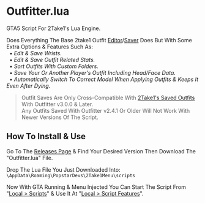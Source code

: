 # Outfitter.lua
GTA5 Script For 2Take1's Lua Engine.  

Does Everything The Base 2take1 Outfit [Editor](https://gta.2take1.menu/features/local/outfitter/)/[Saver](https://gta.2take1.menu/features/local/outfits/) Does But With Some Extra Options & Features Such As:  
&nbsp;&nbsp;• _Edit & Save Wrists._  
&nbsp;&nbsp;• _Edit & Save Outfit Related Stats._  
&nbsp;&nbsp;• _Sort Outfits With Custom Folders._  
&nbsp;&nbsp;• _Save Your Or Another Player's Outfit Including Head/Face Data._  
&nbsp;&nbsp;• _Automatically Switch To Correct Model When Applying Outfits & Keeps It Even After Dying._
>Outfit Saves Are Only Cross-Compatible With [2Take1's Saved Outfits](https://gta.2take1.menu/features/local/outfits/#custom-outfits) With Outfitter v3.0.0 & Later.  
Any Outfits Saved With Outfitter v2.4.1 Or Older Will Not Work With Newer Versions Of The Script.

## How To Install & Use
Go To The [Releases Page](https://github.com/Bassrex100/Outfitter.lua/releases) & Find Your Desired Version Then Download The "Outfitter.lua" File.

Drop The Lua File You Just Downloaded Into: `\AppData\Roaming\PopstarDevs\2Take1Menu\scripts`

Now With GTA Running & Menu Injected You Can Start The Script From "[Local > Scripts](https://gta.2take1.menu/features/local/scripts/#management-and-execution)" & Use It At "[Local > Script Features](https://gta.2take1.menu/features/local/scripts/#management-and-execution)".
